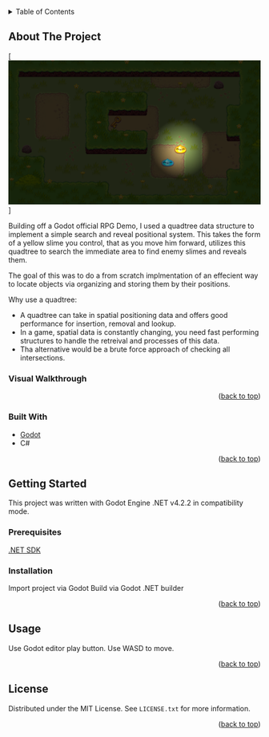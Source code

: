<a name="readme-top"></a>



<!-- TABLE OF CONTENTS -->
<details>
  <summary>Table of Contents</summary>
  <ol>
	<li>
	  <a href="#about-the-project">About The Project</a>
	  <ul>
		<li><a href="#built-with">Built With</a></li>
	  </ul>
	</li>
	<li>
	  <a href="#getting-started">Getting Started</a>
	  <ul>
		<li><a href="#prerequisites">Prerequisites</a></li>
		<li><a href="#installation">Installation</a></li>
	  </ul>
	</li>
	<li><a href="#usage">Usage</a></li>
	<li><a href="#contributing">Contributing</a></li>
	<li><a href="#license">License</a></li>
  </ol>
</details>



<!-- ABOUT THE PROJECT -->
## About The Project

[![Quadtree RPG](./readme-assets/Game-Screenshot.png)]

Building off a Godot official RPG Demo, I used a quadtree data structure to implement a simple search and reveal positional system. This takes the form of a yellow slime you control, that as you move him forward, utilizes this quadtree to search the immediate area to find enemy slimes and reveals them.

The goal of this was to do a from scratch implmentation of an effecient way to locate objects via organizing and storing them by their positions.

Why use a quadtree:
* A quadtree can take in spatial positioning data and offers good performance for insertion, removal and lookup. 
* In a game, spatial data is constantly changing, you need fast performing structures to handle the retreival and processes of this data.
* Tha alternative would be a brute force approach of checking all intersections. 

### Visual Walkthrough


<p align="right">(<a href="#readme-top">back to top</a>)</p>



### Built With

* [Godot](https://godotengine.org/)
* C#

<p align="right">(<a href="#readme-top">back to top</a>)</p>



<!-- GETTING STARTED -->
## Getting Started

This project was written with Godot Engine .NET v4.2.2 in compatibility mode.

### Prerequisites

[.NET SDK](https://dotnet.microsoft.com/en-us/download) 

### Installation

Import project via Godot
Build via Godot .NET builder

<p align="right">(<a href="#readme-top">back to top</a>)</p>



<!-- USAGE EXAMPLES -->
## Usage

Use Godot editor play button.
Use WASD to move.

<p align="right">(<a href="#readme-top">back to top</a>)</p>

<!-- LICENSE -->
## License

Distributed under the MIT License. See `LICENSE.txt` for more information.

<p align="right">(<a href="#readme-top">back to top</a>)</p>

